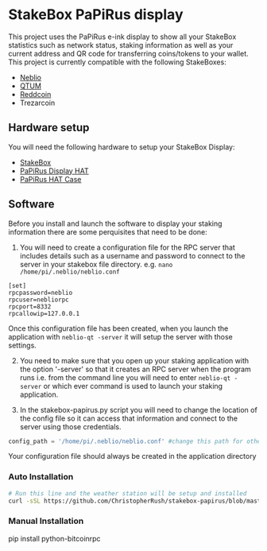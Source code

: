 # StakeBox PaPiRus display

This project uses the PaPiRus e-ink display to show all your StakeBox statistics such as network status, staking information as well as your current address and QR code for transferring coins/tokens to your wallet. This project is currently compatible with the following StakeBoxes:
- [Neblio](https://www.stakebox.org/collections/stakeboxes/products/neblio-stakebox)
- [QTUM](https://www.stakebox.org/collections/stakeboxes/products/qtum-stakebox)
- [Reddcoin](https://www.stakebox.org/collections/stakeboxes/products/reddcoin-stakebox)
- Trezarcoin


## Hardware setup

You will need the following hardware to setup your StakeBox Display:

- [StakeBox](https://www.stakebox.org)
- [PaPiRus Display HAT](https://uk.pi-supply.com/products/papirus-epaper-eink-screen-hat-for-raspberry-pi)
- [PaPiRus HAT Case](https://uk.pi-supply.com/products/papirus-hat-case)

## Software

Before you install and launch the software to display your staking information there are some perquisites that need to be done:

1. You will need to create a configuration file for the RPC server that includes details such as a username and password to connect to the server in your stakebox file directory.
e.g. ```nano /home/pi/.neblio/neblio.conf```

```
[set]
rpcpassword=neblio
rpcuser=nebliorpc
rpcport=8332
rpcallowip=127.0.0.1
```

Once this configuration file has been created, when you launch the application with ```neblio-qt -server``` it will setup the server with those settings.

2. You need to make sure that you open up your staking application with the option '-server' so that it creates an RPC server when the program runs i.e. from the command line you will need to enter ```neblio-qt -server``` or which ever command is used to launch your staking application.

3. In the stakebox-papirus.py script you will need to change the location of the config file so it can access that information and connect to the server using those credentials.

```python
config_path = '/home/pi/.neblio/neblio.conf' #change this path for other config files
```

Your configuration file should always be created in the application directory


### Auto Installation

```bash
# Run this line and the weather station will be setup and installed
curl -sSL https://github.com/ChristopherRush/stakebox-papirus/blob/master/install.sh | sudo bash
```


### Manual Installation

pip install python-bitcoinrpc
